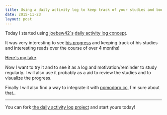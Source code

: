 ```yaml
---
title: Using a daily activity log to keep track of your studies and bookmarks
date: 2015-11-23
layout: post
---
```


Today I started using [joebew42`s](https://twitter.com/joebew42) [daily activity log concept](https://github.com/joebew42/daily-activity-log-concept).

It was very interesting to see [his progress](http://joebew42.github.io/events) and keeping track of his studies and interesting reads over the course of over 4 months!

[Here`s my take](http://christian.fei.ninja/daily-activity-log/).

Now I want to try it and to see it as a log and motivation/reminder to study regularly. I will also use it probably as a aid to review the studies and to visualize the progress.

Finally I will also find a way to integrate it with [pomodoro.cc](https://pomodoro.cc), I`m sure about that..

---

You can fork [the daily activity log project](https://github.com/joebew42/daily-activity-log) and start yours today!
